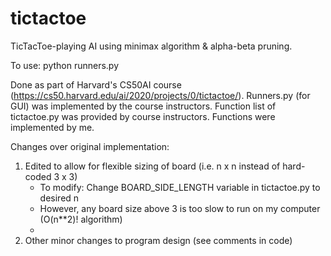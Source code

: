 # tictactoe
TicTacToe-playing AI using minimax algorithm & alpha-beta pruning.

To use: python runners.py

Done as part of Harvard's CS50AI course (https://cs50.harvard.edu/ai/2020/projects/0/tictactoe/).
Runners.py (for GUI) was implemented by the course instructors. 
Function list of tictactoe.py was provided by course instructors. Functions were implemented by me.

Changes over original implementation:
1. Edited to allow for flexible sizing of board (i.e. n x n instead of hard-coded 3 x 3)
     - To modify: Change BOARD_SIDE_LENGTH variable in tictactoe.py to desired n
     - However, any board size above 3 is too slow to run on my computer (O(n**2)! algorithm)
     - 
2. Other minor changes to program design (see comments in code)

